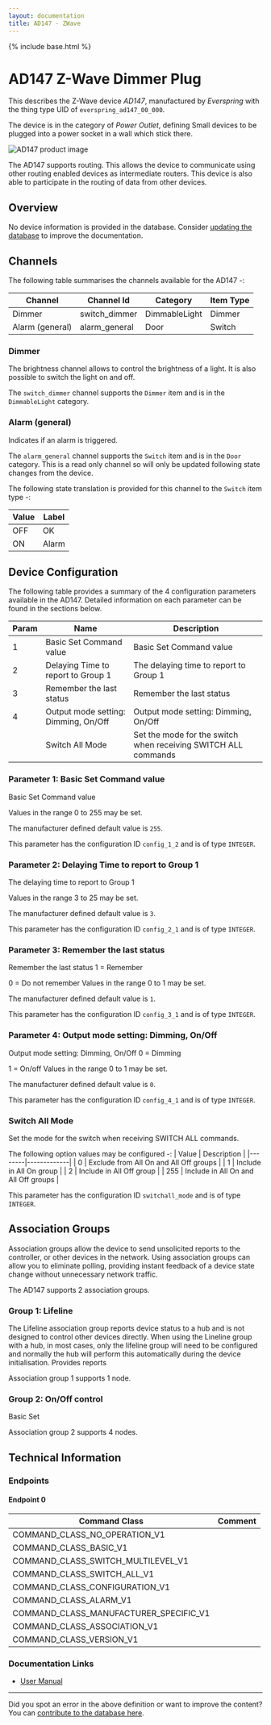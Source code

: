 ```yaml
---
layout: documentation
title: AD147 - ZWave
---
```


{% include base.html %}

# AD147 Z-Wave Dimmer Plug
This describes the Z-Wave device *AD147*, manufactured by *Everspring* with the thing type UID of ```everspring_ad147_00_000```.

The device is in the category of *Power Outlet*, defining Small devices to be plugged into a power socket in a wall which stick there.

![AD147 product image](https://www.cd-jackson.com/zwave_device_uploads/353/353_default.jpg)


The AD147 supports routing. This allows the device to communicate using other routing enabled devices as intermediate routers.  This device is also able to participate in the routing of data from other devices.

## Overview

No device information is provided in the database. Consider [updating the database](http://www.cd-jackson.com/index.php/zwave/zwave-device-database/zwave-device-list/devicesummary/353) to improve the documentation.

## Channels

The following table summarises the channels available for the AD147 -:

| Channel | Channel Id | Category | Item Type |
|---------|------------|----------|-----------|
| Dimmer | switch_dimmer | DimmableLight | Dimmer | 
| Alarm (general) | alarm_general | Door | Switch | 

### Dimmer

The brightness channel allows to control the brightness of a light.
            It is also possible to switch the light on and off.

The ```switch_dimmer``` channel supports the ```Dimmer``` item and is in the ```DimmableLight``` category.

### Alarm (general)

Indicates if an alarm is triggered.

The ```alarm_general``` channel supports the ```Switch``` item and is in the ```Door``` category. This is a read only channel so will only be updated following state changes from the device.

The following state translation is provided for this channel to the ```Switch``` item type -:

| Value | Label     |
|-------|-----------|
| OFF | OK |
| ON | Alarm |



## Device Configuration

The following table provides a summary of the 4 configuration parameters available in the AD147.
Detailed information on each parameter can be found in the sections below.

| Param | Name  | Description |
|-------|-------|-------------|
| 1 | Basic Set Command value | Basic Set Command value |
| 2 | Delaying Time to report to Group 1 | The delaying time to report to Group 1 |
| 3 | Remember the last status | Remember the last status |
| 4 | Output mode setting: Dimming, On/Off | Output mode setting: Dimming, On/Off |
|  | Switch All Mode | Set the mode for the switch when receiving SWITCH ALL commands |

### Parameter 1: Basic Set Command value

Basic Set Command value

Values in the range 0 to 255 may be set.

The manufacturer defined default value is ```255```.

This parameter has the configuration ID ```config_1_2``` and is of type ```INTEGER```.


### Parameter 2: Delaying Time to report to Group 1

The delaying time to report to Group 1

Values in the range 3 to 25 may be set.

The manufacturer defined default value is ```3```.

This parameter has the configuration ID ```config_2_1``` and is of type ```INTEGER```.


### Parameter 3: Remember the last status

Remember the last status
1 = Remember

0 = Do not remember
Values in the range 0 to 1 may be set.

The manufacturer defined default value is ```1```.

This parameter has the configuration ID ```config_3_1``` and is of type ```INTEGER```.


### Parameter 4: Output mode setting: Dimming, On/Off

Output mode setting: Dimming, On/Off
0 = Dimming

1 = On/off
Values in the range 0 to 1 may be set.

The manufacturer defined default value is ```0```.

This parameter has the configuration ID ```config_4_1``` and is of type ```INTEGER```.

### Switch All Mode

Set the mode for the switch when receiving SWITCH ALL commands.

The following option values may be configured -:
| Value  | Description |
|--------|-------------|
| 0 | Exclude from All On and All Off groups |
| 1 | Include in All On group |
| 2 | Include in All Off group |
| 255 | Include in All On and All Off groups |

This parameter has the configuration ID ```switchall_mode``` and is of type ```INTEGER```.


## Association Groups

Association groups allow the device to send unsolicited reports to the controller, or other devices in the network. Using association groups can allow you to eliminate polling, providing instant feedback of a device state change without unnecessary network traffic.

The AD147 supports 2 association groups.

### Group 1: Lifeline

The Lifeline association group reports device status to a hub and is not designed to control other devices directly. When using the Lineline group with a hub, in most cases, only the lifeline group will need to be configured and normally the hub will perform this automatically during the device initialisation.
Provides reports

Association group 1 supports 1 node.

### Group 2: On/Off control

Basic Set

Association group 2 supports 4 nodes.

## Technical Information

### Endpoints

#### Endpoint 0

| Command Class | Comment |
|---------------|---------|
| COMMAND_CLASS_NO_OPERATION_V1| |
| COMMAND_CLASS_BASIC_V1| |
| COMMAND_CLASS_SWITCH_MULTILEVEL_V1| |
| COMMAND_CLASS_SWITCH_ALL_V1| |
| COMMAND_CLASS_CONFIGURATION_V1| |
| COMMAND_CLASS_ALARM_V1| |
| COMMAND_CLASS_MANUFACTURER_SPECIFIC_V1| |
| COMMAND_CLASS_ASSOCIATION_V1| |
| COMMAND_CLASS_VERSION_V1| |

### Documentation Links

* [User Manual](https://www.cd-jackson.com/zwave_device_uploads/353/ad147-dimmer-manual.pdf)

---

Did you spot an error in the above definition or want to improve the content?
You can [contribute to the database here](http://www.cd-jackson.com/index.php/zwave/zwave-device-database/zwave-device-list/devicesummary/353).
